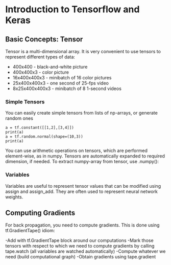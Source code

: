 # Introduction to Tensorflow and Keras

## Basic Concepts: Tensor

Tensor is a multi-dimensional array. It is very convenient to use tensors to represent different types of data:

- 400x400 - black-and-white picture
- 400x400x3 - color picture
- 16x400x400x3 - minibatch of 16 color pictures
- 25x400x400x3 - one second of 25-fps video
- 8x25x400x400x3 - minibatch of 8 1-second videos

### Simple Tensors

You can easily create simple tensors from lists of np-arrays, or generate random ones

````
a = tf.constant([[1,2],[3,4]])
print(a)
a = tf.random.normal(shape=(10,3))
print(a)
````

You can use arithmetic operations on tensors, which are performed element-wise, as in numpy. Tensors are automatically expanded to required dimension, if needed. To extract numpy-array from tensor, use .numpy():

### Variables

Variables are useful to represent tensor values that can be modified using assign and assign_add. They are often used to represent neural network weights.


## Computing Gradients

For back propagation, you need to compute gradients. This is done using tf.GradientTape() idiom:

-Add with tf.GradientTape block around our computations
-Mark those tensors with respect to which we need to compute gradients by calling tape.watch (all variables are watched automatically)
-Compute whatever we need (build computational graph)
-Obtain gradients using tape.gradient

